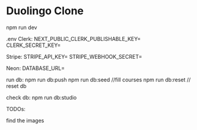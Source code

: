 # Duolingo Clone

npm run dev

.env 
Clerk:
NEXT_PUBLIC_CLERK_PUBLISHABLE_KEY=
CLERK_SECRET_KEY=

Stripe:
STRIPE_API_KEY= 
STRIPE_WEBHOOK_SECRET=

Neon: 
DATABASE_URL=


run db: 
npm run db:push
npm run db:seed //fill courses
npm run db:reset // reset db


check db:
npm run db:studio



TODOs:

find the images 
